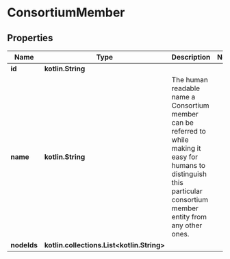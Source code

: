 
# ConsortiumMember

## Properties
Name | Type | Description | Notes
------------ | ------------- | ------------- | -------------
**id** | **kotlin.String** |  | 
**name** | **kotlin.String** | The human readable name a Consortium member can be referred to while making it easy for humans to distinguish this particular consortium member entity from any other ones. | 
**nodeIds** | **kotlin.collections.List&lt;kotlin.String&gt;** |  | 



